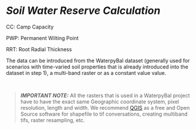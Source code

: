 # ***Soil Water Reserve Calculation***

CC: Camp Capacity

PWP: Permanent Wilting Point

RRT: Root Radial Thickness

The data can be introduced from the WaterpyBal dataset (generally used for scenarios with time-varied soil properties that is already introduced into the dataset in step 1), a multi-band raster or as a constant value value.


&nbsp;

>***IMPORTANT NOTE:*** All the rasters that is used in a WaterpyBal project have to have the exact same Geographic coordinate system, pixel resolution, length and width. We recommend [QGIS](https://www.qgis.org) as a free and Open Source software for shapefile to tif conversations, creating multiband tifs, raster resampling, etc. 